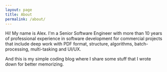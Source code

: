 ```yaml
---
layout: page
title: About
permalink: /about/
---
```


Hi! My name is Alex. I'm a Senior Software Engineer with more than 10 years of professional experience in software development for commercial projects that include deep work with PDF format, structure, algorithms, batch-processing, multi-tasking and UI/UX. 

And this is my simple coding blog where I share some stuff that I wrote down for better memorizing.